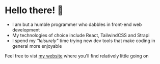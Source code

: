 # Hello there! 🧙

- I am but a humble programmer who dabbles in front-end web development
- My technologies of choice include React, TailwindCSS and Strapi
- I spend my *"leisurely"* time trying new dev tools that make coding in general more enjoyable

Feel free to vist [my website](https://sizwe.vercel.app/) where you'll find relatively little going on
